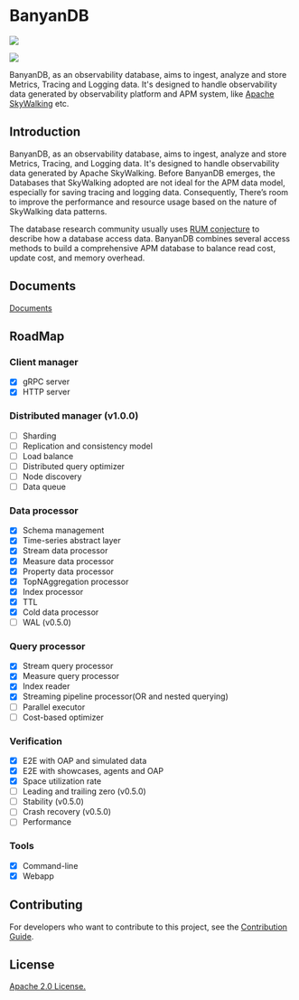 # BanyanDB

![](https://github.com/apache/skywalking-banyandb/workflows/Build/badge.svg?branch=main)

![](./assets/banyandb_small.jpg)

BanyanDB, as an observability database, aims to ingest, analyze and store Metrics, Tracing and Logging data.
It's designed to handle observability data generated by observability platform and APM system, like [Apache SkyWalking](https://github.com/apache/skywalking) etc.

## Introduction

BanyanDB, as an observability database, aims to ingest, analyze and store Metrics, Tracing, and Logging data. It's designed to handle observability data generated by Apache SkyWalking. Before BanyanDB emerges, the Databases that SkyWalking adopted are not ideal for the APM data model, especially for saving tracing and logging data. Consequently, There’s room to improve the performance and resource usage based on the nature of SkyWalking data patterns.

The database research community usually uses [RUM conjecture](http://daslab.seas.harvard.edu/rum-conjecture/) to describe how a database access data. BanyanDB combines several access methods to build a comprehensive APM database to balance read cost, update cost, and memory overhead.

## Documents

[Documents](https://skywalking.apache.org/docs/skywalking-banyandb/next/readme/)

## RoadMap

### Client manager

- [x] gRPC server
- [x] HTTP server

### Distributed manager (v1.0.0)

- [ ] Sharding
- [ ] Replication and consistency model
- [ ] Load balance
- [ ] Distributed query optimizer
- [ ] Node discovery
- [ ] Data queue

### Data processor

- [x] Schema management
- [x] Time-series abstract layer
- [x] Stream data processor
- [x] Measure data processor
- [x] Property data processor
- [x] TopNAggregation processor
- [x] Index processor
- [x] TTL
- [x] Cold data processor
- [ ] WAL (v0.5.0)

### Query processor

- [x] Stream query processor
- [x] Measure query processor
- [x] Index reader
- [x] Streaming pipeline processor(OR and nested querying)
- [ ] Parallel executor
- [ ] Cost-based optimizer

### Verification

- [x] E2E with OAP and simulated data
- [x] E2E with showcases, agents and OAP
- [x] Space utilization rate
- [ ] Leading and trailing zero (v0.5.0)
- [ ] Stability (v0.5.0)
- [ ] Crash recovery (v0.5.0)
- [ ] Performance

### Tools

- [x] Command-line
- [x] Webapp

## Contributing

For developers who want to contribute to this project, see the [Contribution Guide](CONTRIBUTING.md).

## License

[Apache 2.0 License.](/LICENSE)
